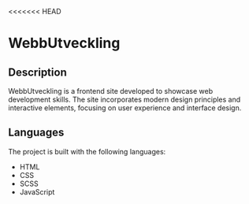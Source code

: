 <<<<<<< HEAD
# WebbUtveckling

## Description

WebbUtveckling is a frontend site developed to showcase web development skills. The site incorporates modern design principles and interactive elements, focusing on user experience and interface design.

## Languages

The project is built with the following languages:
- HTML
- CSS
- SCSS
- JavaScript


